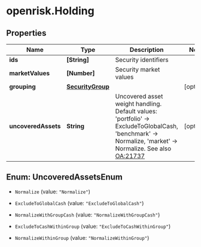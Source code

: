 # openrisk.Holding

## Properties

Name | Type | Description | Notes
------------ | ------------- | ------------- | -------------
**ids** | **[String]** | Security identifiers | 
**marketValues** | **[Number]** | Security market values | 
**grouping** | [**SecurityGroup**](SecurityGroup.md) |  | [optional] 
**uncoveredAssets** | **String** | Uncovered asset weight handling. Default values: &#39;portfolio&#39; -&gt; ExcludeToGlobalCash, &#39;benchmark&#39; -&gt; Normalize, &#39;market&#39; -&gt; Normalize. See also [OA:21737](https://my.apps.factset.com/oa/pages/21737#group_normal_mix) | [optional] 



## Enum: UncoveredAssetsEnum


* `Normalize` (value: `"Normalize"`)

* `ExcludeToGlobalCash` (value: `"ExcludeToGlobalCash"`)

* `NormalizeWithGroupCash` (value: `"NormalizeWithGroupCash"`)

* `ExcludeToCashWithinGroup` (value: `"ExcludeToCashWithinGroup"`)

* `NormalizeWithinGroup` (value: `"NormalizeWithinGroup"`)




